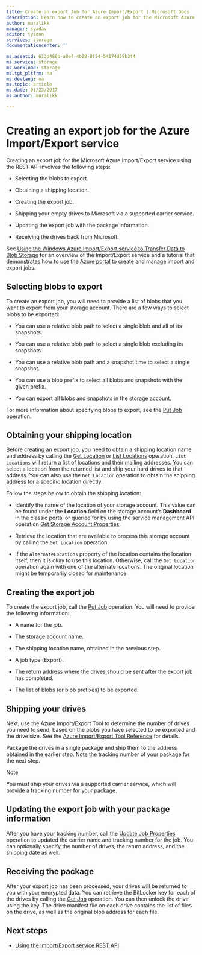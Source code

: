 ```yaml
---
title: Create an export Job for Azure Import/Export | Microsoft Docs
description: Learn how to create an export job for the Microsoft Azure Import/Export service
author: muralikk
manager: syadav
editor: tysonn
services: storage
documentationcenter: ''

ms.assetid: 613d480b-a8ef-4b28-8f54-54174d59b3f4
ms.service: storage
ms.workload: storage
ms.tgt_pltfrm: na
ms.devlang: na
ms.topic: article
ms.date: 01/23/2017
ms.author: muralikk

---
```


# Creating an export job for the Azure Import/Export service
Creating an export job for the Microsoft Azure Import/Export service using the REST API involves the following steps:

-   Selecting the blobs to export.

-   Obtaining a shipping location.

-   Creating the export job.

-   Shipping your empty drives to Microsoft via a supported carrier service.

-   Updating the export job with the package information.

-   Receiving the drives back from Microsoft.

 See [Using the Windows Azure Import/Export service to Transfer Data to Blob Storage](storage-import-export-service.md) for an overview of the Import/Export service and a tutorial that demonstrates how to use the [Azure portal](https://portal.azure.com/) to create and manage import and export jobs.

## Selecting blobs to export
 To create an export job, you will need to provide a list of blobs that you want to export from your storage account. There are a few ways to select blobs to be exported:

-   You can use a relative blob path to select a single blob and all of its snapshots.

-   You can use a relative blob path to select a single blob excluding its snapshots.

-   You can use a relative blob path and a snapshot time to select a single snapshot.

-   You can use a blob prefix to select all blobs and snapshots with the given prefix.

-   You can export all blobs and snapshots in the storage account.

 For more information about specifying blobs to export, see the [Put Job](/rest/api/storageimportexport/jobs#Jobs_CreateOrUpdate) operation.

## Obtaining your shipping location
Before creating an export job, you need to obtain a shipping location name and address by calling the [Get Location](https://portal.azure.com) or [List Locations](/rest/api/storageimportexport/listlocations) operation. `List Locations` will return a list of locations and their mailing addresses. You can select a location from the returned list and ship your hard drives to that address. You can also use the `Get Location` operation to obtain the shipping address for a specific location directly.

Follow the steps below to obtain the shipping location:

-   Identify the name of the location of your storage account. This value can be found under the **Location** field on the storage account’s **Dashboard** in the classic portal or queried for by using the service management API operation [Get Storage Account Properties](/rest/api/storagerp/storageaccounts#StorageAccounts_GetProperties).

-   Retrieve the location that are available to process this storage account by calling the `Get Location` operation.

-   If the `AlternateLocations` property of the location contains the location itself, then it is okay to use this location. Otherwise, call the `Get Location` operation again with one of the alternate locations. The original location might be temporarily closed for maintenance.

## Creating the export job
 To create the export job, call the [Put Job](/rest/api/storageimportexport/jobs#Jobs_CreateOrUpdate) operation. You will need to provide the following information:

-   A name for the job.

-   The storage account name.

-   The shipping location name, obtained in the previous step.

-   A job type (Export).

-   The return address where the drives should be sent after the export job has completed.

-   The list of blobs (or blob prefixes) to be exported.

## Shipping your drives
 Next, use the Azure Import/Export Tool to determine the number of drives you need to send, based on the blobs you have selected to be exported and the drive size. See the [Azure Import/Export Tool Reference](storage-import-export-tool-how-to-v1.md) for details.

 Package the drives in a single package and ship them to the address obtained in the earlier step. Note the tracking number of your package for the next step.

> [!NOTE]
>  You must ship your drives via a supported carrier service, which will provide a tracking number for your package.

## Updating the export job with your package information
 After you have your tracking number, call the [Update Job Properties](/rest/api/storageimportexport/jobs#Jobs_Update) operation to updated the carrier name and tracking number for the job. You can optionally specify the number of drives, the return address, and the shipping date as well.

## Receiving the package
 After your export job has been processed, your drives will be returned to you with your encrypted data. You can retrieve the BitLocker key for each of the drives by calling the [Get Job](/rest/api/storageimportexport/jobs#Jobs_Get) operation. You can then unlock the drive using the key. The drive manifest file on each drive contains the list of files on the drive, as well as the original blob address for each file.

## Next steps

* [Using the Import/Export service REST API](storage-import-export-using-the-rest-api.md)
